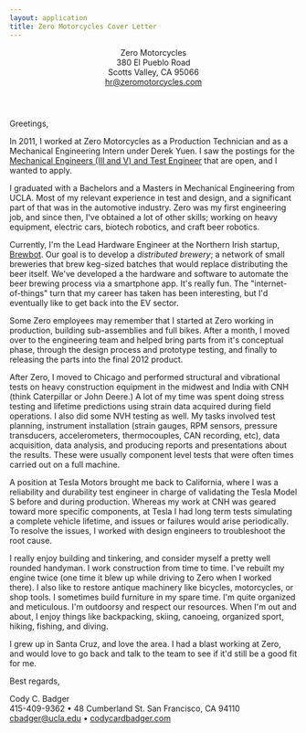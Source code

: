 ```yaml
---
layout: application
title: Zero Motorcycles Cover Letter
---
```

<header class="coverletter">
    Zero Motorcycles<br>
    380 El Pueblo Road<br>
    Scotts Valley, CA 95066<br>
    <a href="mailto:hr@zeromotorcycles.com">hr@zeromotorcycles.com</a>
</header>

Greetings,

In 2011, I worked at Zero Motorcycles as a Production Technician and as a Mechanical Engineering Intern under Derek Yuen. I saw the postings for the [Mechanical Engineers (III and V) and Test Engineer](http://www.zeromotorcycles.com/company/employment.php) that are open, and I wanted to apply.

I graduated with a Bachelors and a Masters in Mechanical Engineering from UCLA. Most of my relevant experience in test and design, and a significant part of that was in the automotive industry. Zero was my first engineering job, and since then, I've obtained a lot of other skills; working on heavy equipment, electric cars, biotech robotics, and craft beer robotics.

Currently, I'm the Lead Hardware Engineer at the Northern Irish startup, [Brewbot](www.brewbot.io). Our goal is to develop a *distributed brewery*; a network of small breweries that brew keg-sized batches that would replace distributing the beer itself. We've developed a the hardware and software to automate the beer brewing process via a smartphone app. It's really fun. The "internet-of-things" turn that my career has taken has been interesting, but I'd eventually like to get back into the EV sector.

Some Zero employees may remember that I started at Zero working in production, building sub-assemblies and full bikes. After a month, I moved over to the engineering team and helped bring parts from it's conceptual phase, through the design process and prototype testing, and finally to releasing the parts into the final 2012 product.

After Zero, I moved to Chicago and performed structural and vibrational tests on heavy construction equipment in the midwest and India with CNH (think Caterpillar or John Deere.) A lot of my time was spent doing stress testing and lifetime predictions using strain data acquired during field operations. I also did some NVH testing as well. My tasks involved test planning, instrument installation (strain gauges, RPM sensors, pressure transducers, accelerometers, thermocouples, CAN recording, etc), data acquisition, data analysis, and producing reports and presentations about the results. These were usually component level tests that were often times carried out on a full machine.

A position at Tesla Motors brought me back to California, where I was a reliability and durability test engineer in charge of validating the Tesla Model S before and during production. Whereas my work at CNH was geared toward more specific components, at Tesla I had long term tests simulating a complete vehicle lifetime, and issues or failures would arise periodically. To resolve the issues, I worked with design engineers to troubleshoot the root cause.

I really enjoy building and tinkering, and consider myself a pretty well rounded handyman. I work construction from time to time. I've rebuilt my engine twice (one time it blew up while driving to Zero when I worked there). I also like to restore antique machinery like bicycles, motorcycles, or shop tools. I sometimes build furniture in my spare time. I'm quite organized and meticulous. I'm outdoorsy and respect our resources. When I'm out and about, I enjoy things like backpacking, skiing, canoeing, organized sport, hiking, fishing, and diving.

I grew up in Santa Cruz, and love the area. I had a blast working at Zero, and would love to go back and talk to the team to see if it'd still be a good fit for me.

Best regards, 
<footer class="signature">
    Cody C. Badger<br>
    415-409-9362 • 48 Cumberland St. San Francisco, CA 94110<br>
    <a href="mailto:cbadger@ucla.edu">cbadger@ucla.edu</a> • <a href="codycardbadger.com">codycardbadger.com</a>
</footer>
